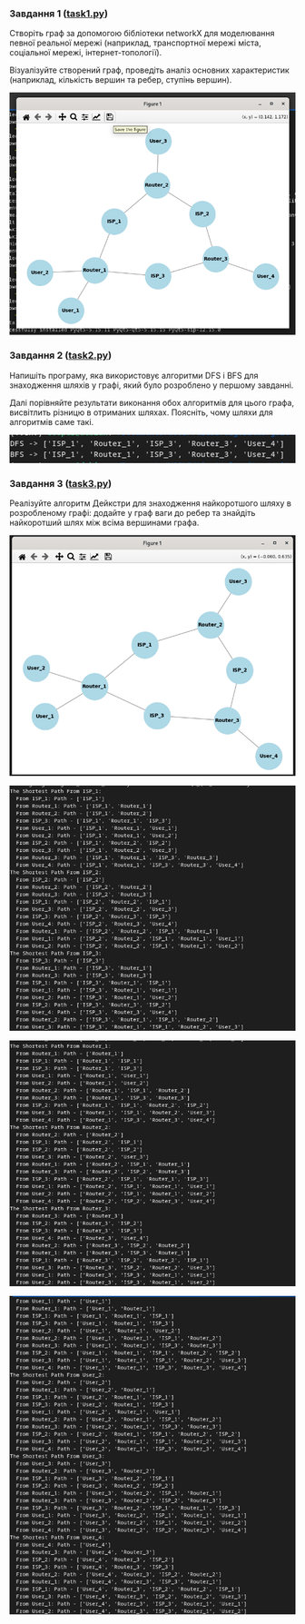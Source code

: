### Завдання 1 ([task1.py](task1.py))

Створіть граф за допомогою бібліотеки networkX для моделювання певної реальної мережі (наприклад, транспортної мережі міста, соціальної мережі, інтернет-топології).

Візуалізуйте створений граф, проведіть аналіз основних характеристик (наприклад, кількість вершин та ребер, ступінь вершин).

![task1_result](task1_result.png "task1_result")

### Завдання 2 ([task2.py](task2.py))

Напишіть програму, яка використовує алгоритми DFS і BFS для знаходження шляхів у графі, який було розроблено у першому завданні.

Далі порівняйте результати виконання обох алгоритмів для цього графа, висвітлить різницю в отриманих шляхах. Поясніть, чому шляхи для алгоритмів саме такі.

![task2_result](task2_result.png "task2_result")


### Завдання 3 ([task3.py](task3.py))

Реалізуйте алгоритм Дейкстри для знаходження найкоротшого шляху в розробленому графі: додайте у граф ваги до ребер та знайдіть найкоротший шлях між всіма вершинами графа.

![task3_result](task3_result.png "task3_result")

![task31_result](task31_result.png "task31_result")

![task32_result](task32_result.png "task32_result")

![task33_result](task33_result.png "task33_result")
